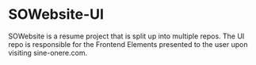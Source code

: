 # SOWebsite-UI
SOWebsite is a resume project that is split up into multiple repos. The UI repo is responsible for the Frontend Elements presented to the user upon visiting sine-onere.com.
